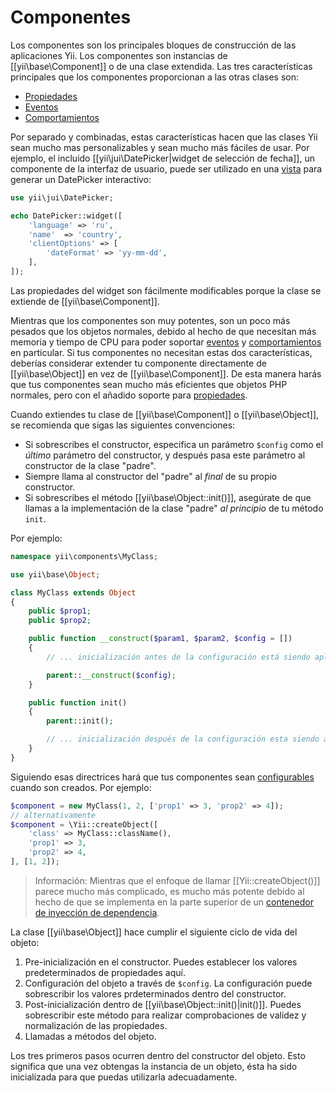 ﻿Componentes
===========

Los componentes son los principales bloques de construcción de las aplicaciones Yii. Los componentes son instancias de [[yii\base\Component]] o de una clase extendida. Las tres características principales que los componentes proporcionan
a las otras clases son:

* [Propiedades](concept-properties.md)
* [Eventos](concept-events.md)
* [Comportamientos](concept-behaviors.md)

Por separado y combinadas, estas características hacen que las clases Yii sean mucho mas personalizables y sean mucho más fáciles de usar. Por ejemplo, el incluido [[yii\jui\DatePicker|widget de selección de fecha]], un componente de la interfaz de usuario, puede ser utilizado en una [vista](structure-view.md) para generar un DatePicker interactivo:

```php
use yii\jui\DatePicker;

echo DatePicker::widget([
    'language' => 'ru',
    'name'  => 'country',
    'clientOptions' => [
        'dateFormat' => 'yy-mm-dd',
    ],
]);
```

Las propiedades del widget son fácilmente modificables porque la clase se extiende de [[yii\base\Component]].

Mientras que los componentes son muy potentes, son un poco más pesados que los objetos normales, debido al hecho de que necesitan más memoria y tiempo de CPU para poder soportar [eventos](concept-events.md) y [comportamientos](concept-behaviors.md) en particular.
Si tus componentes no necesitan estas dos características, deberías considerar extender tu componente directamente de [[yii\base\Object]] en vez de [[yii\base\Component]]. De esta manera harás que tus componentes sean mucho más eficientes que objetos PHP normales, pero con el añadido soporte para [propiedades](concept-properties.md).

Cuando extiendes tu clase de [[yii\base\Component]] o [[yii\base\Object]], se recomienda que sigas las siguientes convenciones:

- Si sobrescribes el constructor, especifica un parámetro `$config` como el *último* parámetro del constructor, y después pasa este parámetro al constructor de la clase "padre".
- Siempre llama al constructor del "padre" al *final* de su propio constructor.
- Si sobrescribes el método [[yii\base\Object::init()]], asegúrate de que llamas a la implementación de la clase "padre" *al principio* de tu método `init`.

Por ejemplo:

```php
namespace yii\components\MyClass;

use yii\base\Object;

class MyClass extends Object
{
    public $prop1;
    public $prop2;

    public function __construct($param1, $param2, $config = [])
    {
        // ... inicialización antes de la configuración está siendo aplicada

        parent::__construct($config);
    }

    public function init()
    {
        parent::init();

        // ... inicialización después de la configuración esta siendo aplicada
    }
}
```

Siguiendo esas directrices hará que tus componentes sean [configurables](concept-configurations.md) cuando son creados. Por ejemplo:

```php
$component = new MyClass(1, 2, ['prop1' => 3, 'prop2' => 4]);
// alternativamente
$component = \Yii::createObject([
    'class' => MyClass::className(),
    'prop1' => 3,
    'prop2' => 4,
], [1, 2]);
```

> Información: Mientras que el enfoque de llamar [[Yii::createObject()]] parece mucho más complicado, es mucho más potente debido al hecho de que se implementa en la parte superior de un [contenedor de inyección de dependencia](concept-di-container.md).
  

La clase [[yii\base\Object]] hace cumplir el siguiente ciclo de vida del objeto:

1. Pre-inicialización en el constructor. Puedes establecer los valores predeterminados de propiedades aquí.
2. Configuración del objeto a través de `$config`. La configuración puede sobrescribir los valores prdeterminados dentro del constructor.
3. Post-inicialización dentro de [[yii\base\Object::init()|init()]]. Puedes sobrescribir este método para realizar comprobaciones de validez y normalización de las propiedades.
4. Llamadas a métodos del objeto.

Los tres primeros pasos ocurren dentro del constructor del objeto. Esto significa que una vez obtengas la instancia de un objeto, ésta ha sido inicializada para que puedas utilizarla adecuadamente.
